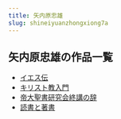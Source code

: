 ```yaml
---
title: 矢内原忠雄
slug: shineiyuanzhongxiong7a
---
```


## 矢内原忠雄の作品一覧

- [イエス伝](iesuchuan-9f3)
- [キリスト教入門](kirisutojiaorum-d64)
- [帝大聖書研究会終講の辞](didashengshuyan-706)
- [読書と著書](dushutozhushu-ca5)
